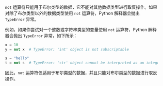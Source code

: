 `not` 运算符只能用于布尔类型的数据，它不能对其他数据类型进行取反操作。如果对除了布尔类型以外的数据类型使用 `not` 运算符，Python 解释器会抛出 `TypeError` 异常。

例如，如果你尝试对一个整数或字符串类型的变量使用 `not` 运算符，Python 解释器会抛出 `TypeError` 异常，如下所示：

```python
x = 10
y = not x  # TypeError: 'int' object is not subscriptable

s = "hello"
t = not s  # TypeError: 'str' object cannot be interpreted as an integer
```

因此，`not` 运算符仅适用于布尔类型的数据，并且只能对布尔类型的数据进行取反操作。